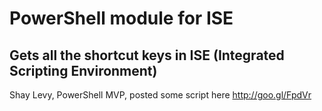 # PowerShell module for ISE
## Gets all the shortcut keys in ISE (Integrated Scripting Environment)

Shay Levy, PowerShell MVP, posted some script here http://goo.gl/FpdVr
